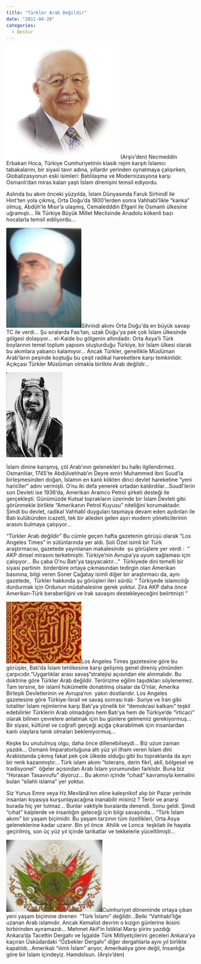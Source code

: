 ```yaml
---
title: "Türkler Arab Değildir"
date: "2011-04-20"
categories: 
  - Destur
---
```


[![_namaz.jpg](../uploads/2011/04/namaz.jpg)](../uploads/2011/04/namaz.jpg "_namaz.jpg") (Arşiv’den) Necmeddin Erbakan Hoca, Türkiye Cumhuriyetinin klasik rejim karşıtı İslamcı tabakalarını, bir siyasî tavır adına, yıllardır yerinden oynatmaya çalışırken, Globalizasyonun eski isimleri: Batılılaşma ve Modernizasyona karşı Osmanlı’dan miras kalan yaşlı İslam direnişini temsil ediyordu.

Aslında bu akım önceki yüzyılda, İslam Dünyasında Faruk Sirhindî ile Hint’ten yola çıkmış, Orta Doğu’da 1800’lerden sonra Vahhabî’likle “kanka” olmuş, Abdüh’le Mısır’a ulaşmış, Cemaledddin Efganî ile Osmanlı ülkesine uğramıştı... İlk Türkiye Büyük Millet Meclisinde Anadolu kökenli bazı hocalarla temsil ediliyordu...

[![faruk.jpg](../uploads/2011/04/faruk.jpg)](../uploads/2011/04/faruk.jpg "faruk.jpg")Sihrindi akımı Orta Doğu’da en büyük savaşı TC ile verdi... Şu sıralarda Fas’tan, uzak Doğu’ya pek çok İslam ülkesinde gölgesi dolaşıyor... el-Kaide bu gölgenin altındadır. Orta Asya’lı Türk boylarının temel toplum yapısını oluşturduğu Türkiye, bir İslam ülkesi olarak bu akımlara yabancı kalamıyor... Ancak Türkler, genellikle Müslüman Arab’ların peşinde koştuğu bu çeşit radikal hareketlere karşı temkinlidir. Açıkçası Türkler Müslüman olmakla birlikte Arab değildir...

[![150px-abd_al-aziz_ibn_saud1.jpg](../uploads/2011/04/150px-abd_al-aziz_ibn_saud1.jpg)](../uploads/2011/04/150px-abd_al-aziz_ibn_saud1.jpg "150px-abd_al-aziz_ibn_saud1.jpg")

İslam dinine karışmış, çöl Arab’ının gelenekleri bu halkı ilgilendirmez. Osmanlılar, 1745’te Abdülvehhab’ın Deyre emiri Muhammed ibni Suud’la birleşmesinden doğan, İslamın en kanlı kökten dinci devlet hareketine “yeni haricîler” adını vermişti. O’nu iki defa yenerek ortadan kaldırdılar...Suudî’lerin son Devleti ise 1936’da, Amerikan Aramco Petrol şirketi desteği ile gerçekleşti. Günümüzde Kutsal toprakların üzerinde bir İslam Devleti gibi görünmekle birlikte “Amerikanın Petrol Kuyusu” niteliğini korumaktadır. Şimdi bu devlet, radikal Vahhabî duyguları taşımaya devam eden aydınları ile Batı kulübünden icazetli, tek bir aileden gelen aşırı modern yöneticilerinin arasını bulmaya çalışıyor...

“Türkler Arab değildir” Bu cümle geçen hafta gazetenin görüşü olarak “Los Angeles Times” in sütünlarında yer aldı. Soli Özel isimli bir Türk araştırmacısı, gazetede yayınlanan makalesinde  şu görüşlere yer verdi :  “ AKP dinsel mirasını terketmiştir. Türkiye’nin Avrupa’ya uyum sağlaması için çalışıyor... Bu çaba O’nu Batı’ya taşıyacaktır...”  Türkiyede dini temelli bir siyasi partinin  birdenbire ortaya çıkmasından tedirgin olan Amerikan basınına, bilgi veren Soner Çağatay isimli diğer bir araştırmacı da, aynı gazetede,  Türkler hakkında şu görüşleri ileri sürdü: “ Türkiyede islamcılığı durdurmak için Ordunun müdahalesine gerek yoktur. Zira AKP daha önce Amerikan-Türk beraberliğini ve Irak savaşını destekleyeceğini belirtmişti ”

[![hali.jpg](../uploads/2011/04/hali.jpg)](../uploads/2011/04/hali.jpg "hali.jpg")Los Angeles Times gazetesine göre bu görüşler, Batı’da İslam tehlikesine karşı gelişmiş genel direniş yönünden çarpıcıdır.“Uygarlıklar arası savaş”stratejisi açısından ele alınmalıdır. Bu doktrine göre Türkler Arab değildir. Terörizme eğilim taşıdıkları söylenemez. Tam tersine, bir islamî hükümetle donatılmış olsalar da O’nlar, Amerika Birleşik Devletlerinin ve Avrupa’nın  yakın dostlarıdır. Los Angeles gazetesine göre Türkiye-İsrail ve savaş sonrası Irak- Suriye ve İran gibi totaliter İslam rejimlerine karşı Batı’ya yönelik bir “demokrasi kalkanı” teşkil edebilirler Türklerin Arab olmadığını hem Batı’ya hem de Türkiye’de “irticaci” olarak bilinen çevrelere anlatmak için bu günlere gelmemiz gerekiyormuş... Bir siyasi, kültürel ve coğrafi gerçeği açığa çıkarabilmek için insanlardan kanlı olaylara tanık olmaları bekleniyormuş...

Keşke bu unutulmuş olgu, daha önce dillenebilseydi... Biz uzun zaman yazdık... Osmanlı İmparatorluğuna altı yüz yıl ilham veren İslam dini Arabistanda çıkmış fakat pek çok ülkede olduğu gibi bu topraklarda da ayrı bir renk kazanmıştır... Türk islam akımı “tolerans, derin fikrî, aklî, bölgesel ve tradisyonel”  öğeler açısından Arab İslam yorumundan farklıdır. Buna biz “Horasan Tasavvufu” diyoruz... Bu akımın içinde “cıhad” kavramıyla kemalini bulan “silahlı islama” yer yoktur.

Siz Yunus Emre veya Hz.Mevlânâ’nın eline kaleşnikof alıp bir Pazar yerinde insanları kıyasıya kurşunlayacağına inanabilir misiniz ? Terör ve anarşi burada hiç yer tutmaz... Bunlar vaktiyle buralarda denendi. Sonu geldi. Şimdi “cıhat” kalplerde ve insanlığın geleceği için bilgi savaşında... “Türk İslam akımı” bir yaşam biçimidir. Bu yaşam tarzının tüm özellikleri, Orta Asya geleneklerine kadar uzanır. Bin yıl önce  Ahilik ve Lonca  teşkilatı ile hayata geçirilmiş, son üç yüz yıl içinde tarikatlar ve tekkelerle yüceltilmişti...

[![turk.jpg](../uploads/2011/04/turk.jpg)](../uploads/2011/04/turk.jpg "turk.jpg")Cumhuriyet döneminde ortaya çıkan yeni yaşam biçimine direnen  “Türk İslamı” değildir...Belki “Vahhabî’liğe uzanan Arab islamıdır. Ancak Kemalist devrim o kızgın günlerine ikisini birbirinden ayıramazdı... Mehmet Akif’in İstiklal Marşı şiirinı yazdığı Ankara’da Tacettin Dergahı ve İşgalde Türk Milliyetçilerini geceleri Ankara’ya kaçıran Üsküdardaki “Özbekler Dergahı” diğer dergahlarla aynı yıl birlikte kapatıldı...Amerikalı “ılımlı İslam” arıyor, Amerikalıya göre değil, İnsanlığa göre bir İslam içindeyiz. Hamdolsun. (Arşiv’den)
